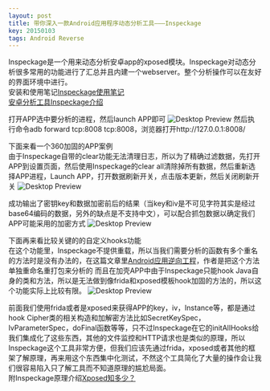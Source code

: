 ```yaml
---
layout: post
title: 带你深入一款Android应用程序动态分析工具———Inspeckage
key: 20150103
tags: Android Reverse
---
```

Inspeckage是一个用来动态分析安卓app的xposed模块。Inspeckage对动态分析很多常用的功能进行了汇总并且内建一个webserver。整个分析操作可以在友好的界面环境中进行。  
安装和使用笔记[Inspeckage使用笔记](https://blog.csdn.net/tom__chen/article/details/78216732)  
[安卓分析工具Inspeckage介绍](http://xdxd.love/2016/08/09/安卓分析辅助工具Inspeckage介绍/)

打开APP选中要分析的进程，然后launch APP即可
![Desktop Preview](https://raw.githubusercontent.com/la0s/la0s.github.io/master/screenshots/20180717.1.png)
然后执行命令adb forward tcp:8008 tcp:8008，浏览器打开http://127.0.0.1:8008/

下面来看一个360加固的APP案例  
由于Inspeckage自带的clear功能无法清理日志，所以为了精确过滤数据，先打开APP到设置页面，然后使用Inspeckage的clear all清除掉所有数据，然后重新选择APP进程，Launch APP，打开数据刷新开关，点击版本更新，然后关闭刷新开关
![Desktop Preview](https://raw.githubusercontent.com/la0s/la0s.github.io/master/screenshots/20180717.2.png)

成功输出了密钥key和数据加密前后的结果（当key和iv是不可见字符其实是经过base64编码的数据，另外的缺点是不支持中文），可以配合抓包数据以确定我们APP可能采用的加密方式
![Desktop Preview](https://raw.githubusercontent.com/la0s/la0s.github.io/master/screenshots/20180717.3.png)

下面再来看比较关键的的自定义hooks功能  
在这个功能里，Inspeckage不提供重载，所以当我们需要分析的函数有多个重名的方法时是没有办法的，在这篇文章里[Android应用逆向工程](https://www.anquanke.com/post/id/86884)，作者是把这个方法单独重命名重打包来分析的
而且在加壳APP中由于Inspeckage只能hook Java自身的类和方法，所以是无法做到像frida和xposed模板hook加固的方法的，所以这个功能实际上比较有限。
![Desktop Preview](https://raw.githubusercontent.com/la0s/la0s.github.io/master/screenshots/20180717.4.png)

前面我们使用frida或者是xposed来获得APP的key，iv，Instance等，都是通过hook Cipher类的相关构造和加解密方法比如SecretKeySpec，IvParameterSpec，doFinal函数等等，只不过Inspeckage在它的initAllHooks给我们集成化了这些东西，其他的文件监控和HTTP请求也是类似的原理，所以Inspeckage这个工具非常方便，但我们应该先通过frida，xposed或者其他的框架了解原理，再来用这个东西集中化测试，不然这个工具简化了大量的操作会让我们很容易陷入只了解工具而不知道原理的尴尬局面。  
附Inspeckage原理介绍[Xposed知多少？](http://www.freebuf.com/column/147856.html)
